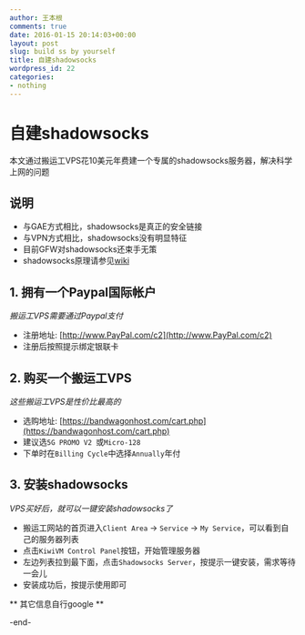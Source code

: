 ```yaml
---
author: 王本根
comments: true
date: 2016-01-15 20:14:03+00:00
layout: post
slug: build ss by yourself
title: 自建shadowsocks
wordpress_id: 22
categories:
- nothing
---
```



# 自建shadowsocks

本文通过搬运工VPS花10美元年费建一个专属的shadowsocks服务器，解决科学上网的问题

## 说明

* 与GAE方式相比，shadowsocks是真正的安全链接
* 与VPN方式相比，shadowsocks没有明显特征
* 目前GFW对shadowsocks还束手无策
* shadowsocks原理请参见[wiki](http://zh.wikipedia.org/wiki/Shadowsocks)

## 1. 拥有一个Paypal国际帐户

*搬运工VPS需要通过Paypal支付*

* 注册地址: [http://www.PayPal.com/c2](http://www.PayPal.com/c2)
* 注册后按照提示绑定银联卡

## 2. 购买一个搬运工VPS

*这些搬运工VPS是性价比最高的*

* 选购地址: [https://bandwagonhost.com/cart.php](https://bandwagonhost.com/cart.php)
* 建议选`5G PROMO V2 `或`Micro-128`
* 下单时在`Billing Cycle`中选择`Annually`年付

## 3. 安装shadowsocks

*VPS买好后，就可以一键安装shadowsocks了*

* 搬运工网站的首页进入`Client Area` -> `Service` -> `My Service`，可以看到自己的服务器列表
* 点击`KiwiVM Control Panel`按钮，开始管理服务器
* 左边列表拉到最下面，点击`Shadowsocks Server`，按提示一键安装，需求等待一会儿
* 安装成功后，按提示使用即可

** 其它信息自行google **

-end-
